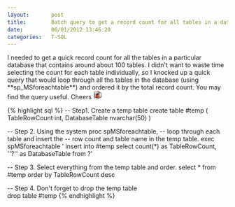 ```yaml
---
layout:       post
title:        Batch query to get a record count for all tables in a database
date:         06/01/2012 13:46:20
categories:   T-SQL
---
```


<p>I needed to get a quick record count for all the tables in a particular database that contains around about 100 tables. I didn't want to waste time selecting the count for each table individually, so I knocked up a quick query that would loop through all the tables in the database (using **sp_MSforeachtable**) and ordered it by the total record count. You may find the query useful. Cheers <img style="border-style:none;" class="wlEmoticon wlEmoticon-mug" alt="Mug" src="/assets/content/137_wlEmoticon-mug.png" />       

{% highlight sql %}
-- Step1.    Create a temp table
create table #temp
(
    TableRowCount int,
    DatabaseTable nvarchar(50)
)

-- Step 2.    Using the system proc spMSforeachtable,
--            loop through each table and insert the 
--            row count and table name in the temp table.
exec spMSforeachtable '
                insert into #temp 
                select 
                    count(*) as TableRowCount, 
                    ''?'' as DatabaseTable 
                from 
                    ?'

-- Step 3.    Select everything from the temp table and order.
select 
    * 
from 
    #temp
order by
    TableRowCount desc

-- Step 4. Don't forget to drop the temp table    
drop table #temp
{% endhighlight %}